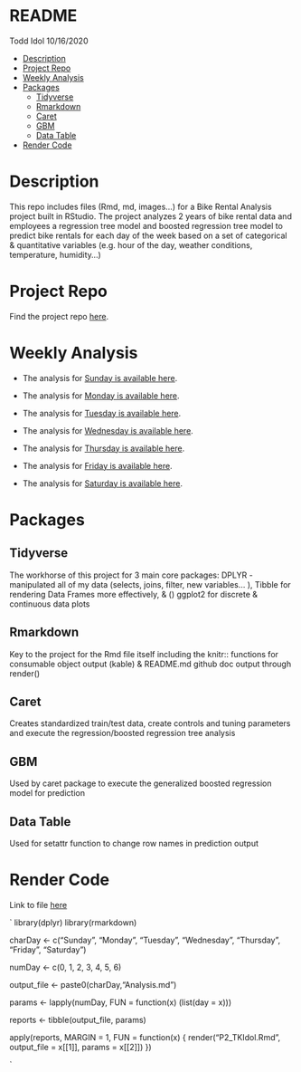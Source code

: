 README
================
Todd Idol
10/16/2020

-   [Description](#description)
-   [Project Repo](#project-repo)
-   [Weekly Analysis](#weekly-analysis)
-   [Packages](#packages)
    -   [Tidyverse](#tidyverse)
    -   [Rmarkdown](#rmarkdown)
    -   [Caret](#caret)
    -   [GBM](#gbm)
    -   [Data Table](#data-table)
-   [Render Code](#render-code)

Description
===========

This repo includes files (Rmd, md, images…) for a Bike Rental Analysis
project built in RStudio. The project analyzes 2 years of bike rental
data and employees a regression tree model and boosted regression tree
model to predict bike rentals for each day of the week based on a set of
categorical & quantitative variables (e.g. hour of the day, weather
conditions, temperature, humidity…)

Project Repo
============

Find the project repo [here](https://github.com/tkidol/ST558-Project-2).

Weekly Analysis
===============

-   The analysis for [Sunday is available here](SundayAnalysis.md).

-   The analysis for [Monday is available here](MondayAnalysis.md).

-   The analysis for [Tuesday is available here](TuesdayAnalysis.md).

-   The analysis for [Wednesday is available here](Wedesdaynalysis.md).

-   The analysis for [Thursday is available here](ThursdayAnalysis.md).

-   The analysis for [Friday is available here](FridayAnalysis.md).

-   The analysis for [Saturday is available here](SaturdayAnalysis.md).

Packages
========

Tidyverse
---------

The workhorse of this project for 3 main core packages: DPLYR -
manipulated all of my data (selects, joins, filter, new variables… ),
Tibble for rendering Data Frames more effectively, & () ggplot2 for
discrete & continuous data plots

Rmarkdown
---------

Key to the project for the Rmd file itself including the knitr::
functions for consumable object output (kable) & README.md github doc
output through render()

Caret
-----

Creates standardized train/test data, create controls and tuning
parameters and execute the regression/boosted regression tree analysis

GBM
---

Used by caret package to execute the generalized boosted regression
model for prediction

Data Table
----------

Used for setattr function to change row names in prediction output

Render Code
===========

Link to file
[here](https://github.com/tkidol/ST558-Project-2/blob/main/P2_Render.Rmd)

\` library(dplyr) library(rmarkdown)

charDay &lt;- c(“Sunday”, “Monday”, “Tuesday”, “Wednesday”, “Thursday”,
“Friday”, “Saturday”)

numDay &lt;- c(0, 1, 2, 3, 4, 5, 6)

output\_file &lt;- paste0(charDay,“Analysis.md”)

params &lt;- lapply(numDay, FUN = function(x) (list(day = x)))

reports &lt;- tibble(output\_file, params)

apply(reports, MARGIN = 1, FUN = function(x) { render(“P2\_TKIdol.Rmd”,
output\_file = x\[\[1\]\], params = x\[\[2\]\]) })

\`
